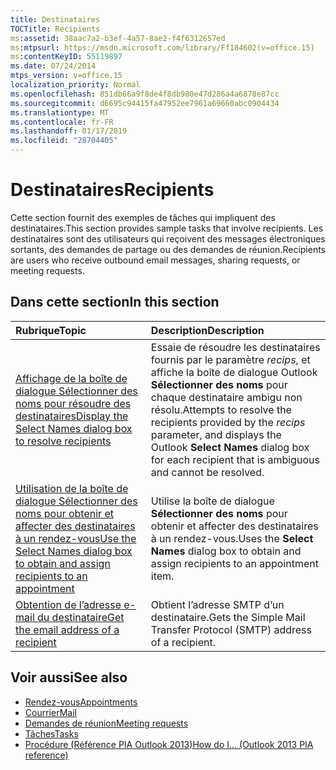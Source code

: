```yaml
---
title: Destinataires
TOCTitle: Recipients
ms:assetid: 38aac7a2-b3ef-4a57-8ae2-f4f6312657ed
ms:mtpsurl: https://msdn.microsoft.com/library/Ff184602(v=office.15)
ms:contentKeyID: 55119897
ms.date: 07/24/2014
mtps_version: v=office.15
localization_priority: Normal
ms.openlocfilehash: 851db66a9f8de4f8db980e47d286a4a6878e87cc
ms.sourcegitcommit: d6695c94415fa47952ee7961a69660abc0904434
ms.translationtype: MT
ms.contentlocale: fr-FR
ms.lasthandoff: 01/17/2019
ms.locfileid: "28704405"
---
```

# <a name="recipients"></a><span data-ttu-id="ee8e7-102">Destinataires</span><span class="sxs-lookup"><span data-stu-id="ee8e7-102">Recipients</span></span>

<span data-ttu-id="ee8e7-103">Cette section fournit des exemples de tâches qui impliquent des destinataires.</span><span class="sxs-lookup"><span data-stu-id="ee8e7-103">This section provides sample tasks that involve recipients.</span></span> <span data-ttu-id="ee8e7-104">Les destinataires sont des utilisateurs qui reçoivent des messages électroniques sortants, des demandes de partage ou des demandes de réunion.</span><span class="sxs-lookup"><span data-stu-id="ee8e7-104">Recipients are users who receive outbound email messages, sharing requests, or meeting requests.</span></span>

## <a name="in-this-section"></a><span data-ttu-id="ee8e7-105">Dans cette section</span><span class="sxs-lookup"><span data-stu-id="ee8e7-105">In this section</span></span>

|<span data-ttu-id="ee8e7-106">Rubrique</span><span class="sxs-lookup"><span data-stu-id="ee8e7-106">Topic</span></span>|<span data-ttu-id="ee8e7-107">Description</span><span class="sxs-lookup"><span data-stu-id="ee8e7-107">Description</span></span>|
|:----|:----------|
|[<span data-ttu-id="ee8e7-108">Affichage de la boîte de dialogue Sélectionner des noms pour résoudre des destinataires</span><span class="sxs-lookup"><span data-stu-id="ee8e7-108">Display the Select Names dialog box to resolve recipients</span></span>](how-to-display-the-select-names-dialog-box-to-resolve-recipients.md)  |<span data-ttu-id="ee8e7-109">Essaie de résoudre les destinataires fournis par le paramètre *recips*, et affiche la boîte de dialogue Outlook **Sélectionner des noms** pour chaque destinataire ambigu non résolu.</span><span class="sxs-lookup"><span data-stu-id="ee8e7-109">Attempts to resolve the recipients provided by the *recips* parameter, and displays the Outlook **Select Names** dialog box for each recipient that is ambiguous and cannot be resolved.</span></span>|
|[<span data-ttu-id="ee8e7-110">Utilisation de la boîte de dialogue Sélectionner des noms pour obtenir et affecter des destinataires à un rendez-vous</span><span class="sxs-lookup"><span data-stu-id="ee8e7-110">Use the Select Names dialog box to obtain and assign recipients to an appointment</span></span>](how-to-use-the-select-names-dialog-box-to-obtain-and-assign-recipients-to-an-appointment.md)  |<span data-ttu-id="ee8e7-111">Utilise la boîte de dialogue **Sélectionner des noms** pour obtenir et affecter des destinataires à un rendez-vous.</span><span class="sxs-lookup"><span data-stu-id="ee8e7-111">Uses the **Select Names** dialog box to obtain and assign recipients to an appointment item.</span></span>|
|[<span data-ttu-id="ee8e7-112">Obtention de l’adresse e-mail du destinataire</span><span class="sxs-lookup"><span data-stu-id="ee8e7-112">Get the email address of a recipient</span></span>](how-to-get-the-e-mail-address-of-a-recipient.md)  |<span data-ttu-id="ee8e7-113">Obtient l’adresse SMTP d’un destinataire.</span><span class="sxs-lookup"><span data-stu-id="ee8e7-113">Gets the Simple Mail Transfer Protocol (SMTP) address of a recipient.</span></span>|

## <a name="see-also"></a><span data-ttu-id="ee8e7-114">Voir aussi</span><span class="sxs-lookup"><span data-stu-id="ee8e7-114">See also</span></span>

- [<span data-ttu-id="ee8e7-115">Rendez-vous</span><span class="sxs-lookup"><span data-stu-id="ee8e7-115">Appointments</span></span>](appointments.md)
- [<span data-ttu-id="ee8e7-116">Courrier</span><span class="sxs-lookup"><span data-stu-id="ee8e7-116">Mail</span></span>](mail.md)
- [<span data-ttu-id="ee8e7-117">Demandes de réunion</span><span class="sxs-lookup"><span data-stu-id="ee8e7-117">Meeting requests</span></span>](meeting-requests.md)
- [<span data-ttu-id="ee8e7-118">Tâches</span><span class="sxs-lookup"><span data-stu-id="ee8e7-118">Tasks</span></span>](tasks.md)
- [<span data-ttu-id="ee8e7-119">Procédure (Référence PIA Outlook 2013)</span><span class="sxs-lookup"><span data-stu-id="ee8e7-119">How do I... (Outlook 2013 PIA reference)</span></span>](how-do-i-outlook-2013-pia-reference.md)

